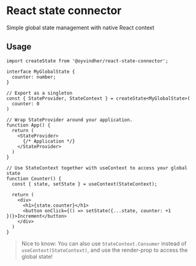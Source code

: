 # React state connector

Simple global state management with native React context

## Usage

```tsx
import createState from '@oyvindher/react-state-connector';

interface MyGlobalState {
  counter: number;
}

// Export as a singleton
const { StateProvider, StateContext } = createState<MyGlobalState>(
  counter: 0
)

// Wrap StateProvider around your application.
function App() {
  return (
    <StateProvider>
      {/* Application */}
    </StateProvider>
  )
}

// Use StateContext together with useContext to access your global state
function Counter() {
  const { state, setState } = useContext(StateContext);

  return (
    <div>
      <h1>{state.counter}</h1>
      <button onClick={() => setState({...state, counter: +1 })}>Increment</button>
    </div>
  )
}

```

> Nice to know: You can also use `StateContext.Consumer` instead of `useContext(StateContext)`, and use the render-prop to access the global state!
